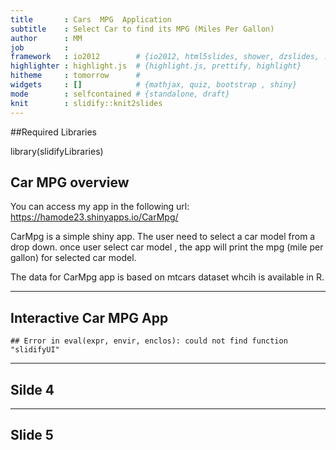 ```yaml
---
title       : Cars  MPG  Application
subtitle    : Select Car to find its MPG (Miles Per Gallon)
author      : MM
job         : 
framework   : io2012        # {io2012, html5slides, shower, dzslides, ...}
highlighter : highlight.js  # {highlight.js, prettify, highlight}
hitheme     : tomorrow      # 
widgets     : []            # {mathjax, quiz, bootstrap , shiny}
mode        : selfcontained # {standalone, draft}
knit        : slidify::knit2slides
---
```


##Required Libraries

 library(slidifyLibraries)
 
## Car MPG overview

You can access my app in the following url:<br/>
https://hamode23.shinyapps.io/CarMpg/

CarMpg is a simple shiny app. The user need to select a car model from a drop down. once user select car model , the app will print the mpg (mile per gallon) for selected car model.

The data for CarMpg app is based on mtcars dataset whcih is available in R.

---

## Interactive Car MPG App

```
## Error in eval(expr, envir, enclos): could not find function "slidifyUI"
```
---

## Silde 4

---
## Slide 5


